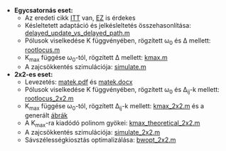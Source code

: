 - **Egycsatornás eset:**
  - Az eredeti cikk [ITT](http://diec.unizar.es/~lvicente/personal/investigacion/Eusipco02-650.pdf) van, [EZ](http://diec.unizar.es/~lvicente/personal/investigacion/TSP06.pdf) is érdekes
  - Késleltetett adaptáció és jelkésleltetés összehasonlítása: [delayed_update_vs_delayed_path.m](https://github.com/bvarga92/dsp/blob/main/anc/2x2_stability/delayed_update_vs_delayed_path.m)
  - Pólusok viselkedése K függvényében, rögzített &omega;<sub>0</sub> és &Delta; mellett: [rootlocus.m](https://github.com/bvarga92/dsp/blob/main/anc/2x2_stability/rootlocus.m)
  - K<sub>max</sub> függése &omega;<sub>0</sub>-tól, rögzített &Delta; mellett: [kmax.m](https://github.com/bvarga92/dsp/blob/main/anc/2x2_stability/kmax.m)
  - A zajcsökkentés szimulációja: [simulate.m](https://github.com/bvarga92/dsp/blob/main/anc/2x2_stability/simulate.m)
- **2x2-es eset:**
  - Levezetés: [matek.pdf](https://github.com/bvarga92/dsp/blob/main/anc/2x2_stability/matek.pdf) és [matek.docx](https://github.com/bvarga92/dsp/blob/main/anc/2x2_stability/matek.docx)
  - Pólusok viselkedése K függvényében, rögzített &omega;<sub>0</sub> és &Delta;<sub>ij</sub>-k mellett: [rootlocus_2x2.m](https://github.com/bvarga92/dsp/blob/main/anc/2x2_stability/rootlocus_2x2.m)
  - K<sub>max</sub> függése &omega;<sub>0</sub>-tól, rögzített &Delta;<sub>ij</sub>-k mellett: [kmax_2x2.m](kmax_2x2.m) és a generált [ábrák](https://github.com/bvarga92/dsp/tree/main/anc/2x2_stability/abrak)
  - A K<sub>max</sub>-ra kiadódó polinom gyökei: [kmax_theoretical_2x2.m](https://github.com/bvarga92/dsp/blob/main/anc/2x2_stability/kmax_theoretical_2x2.m)
  - A zajcsökkentés szimulációja: [simulate_2x2.m](https://github.com/bvarga92/dsp/blob/main/anc/2x2_stability/simulate_2x2.m)
  - Sávszélességkiosztás optimalizálása: [bwopt_2x2.m](https://github.com/bvarga92/dsp/blob/main/anc/2x2_stability/bwopt_2x2.m)

